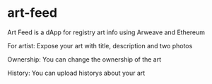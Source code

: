 # art-feed
Art Feed is a dApp for registry art info using Arweave and Ethereum

For artist:
  Expose your art with title, description and two photos
  
  
Ownership:
  You can change the ownership of the art
  
  
History:
  You can upload historys about your art
  
